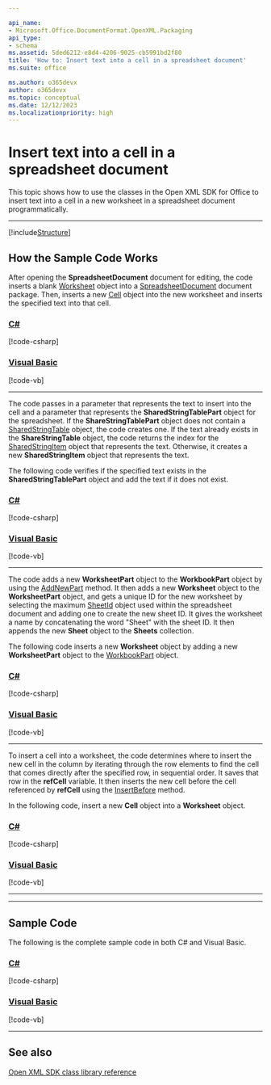 ```yaml
---

api_name:
- Microsoft.Office.DocumentFormat.OpenXML.Packaging
api_type:
- schema
ms.assetid: 5ded6212-e8d4-4206-9025-cb5991bd2f80
title: 'How to: Insert text into a cell in a spreadsheet document'
ms.suite: office

ms.author: o365devx
author: o365devx
ms.topic: conceptual
ms.date: 12/12/2023
ms.localizationpriority: high
---
```

# Insert text into a cell in a spreadsheet document

This topic shows how to use the classes in the Open XML SDK for
Office to insert text into a cell in a new worksheet in a spreadsheet
document programmatically.

--------------------------------------------------------------------------------

[!include[Structure](../includes/spreadsheet/structure.md)]

## How the Sample Code Works
After opening the **SpreadsheetDocument**
document for editing, the code inserts a blank [Worksheet](https://msdn.microsoft.com/library/office/documentformat.openxml.packaging.worksheetpart.worksheet.aspx) object into a [SpreadsheetDocument](https://msdn.microsoft.com/library/office/documentformat.openxml.packaging.spreadsheetdocument.aspx) document package. Then,
inserts a new [Cell](https://msdn.microsoft.com/library/office/documentformat.openxml.spreadsheet.cell.aspx) object into the new worksheet and
inserts the specified text into that cell.

### [C#](#tab/cs-1)
[!code-csharp[](../../samples/spreadsheet/insert_textto_a_cell/cs/Program.cs#snippet1)]

### [Visual Basic](#tab/vb-1)
[!code-vb[](../../samples/spreadsheet/insert_textto_a_cell/vb/Program.vb#snippet1)]
***


The code passes in a parameter that represents the text to insert into
the cell and a parameter that represents the **SharedStringTablePart** object for the spreadsheet.
If the **ShareStringTablePart** object does not
contain a [SharedStringTable](https://msdn.microsoft.com/library/office/documentformat.openxml.spreadsheet.sharedstringtable.aspx) object, the code creates
one. If the text already exists in the **ShareStringTable** object, the code returns the
index for the [SharedStringItem](https://msdn.microsoft.com/library/office/documentformat.openxml.spreadsheet.sharedstringitem.aspx) object that represents the
text. Otherwise, it creates a new **SharedStringItem** object that represents the text.

The following code verifies if the specified text exists in the **SharedStringTablePart** object and add the text if
it does not exist.

### [C#](#tab/cs-2)
[!code-csharp[](../../samples/spreadsheet/insert_textto_a_cell/cs/Program.cs#snippet2)]

### [Visual Basic](#tab/vb-2)
[!code-vb[](../../samples/spreadsheet/insert_textto_a_cell/vb/Program.vb#snippet2)]
***


The code adds a new **WorksheetPart** object to
the **WorkbookPart** object by using the [AddNewPart](https://msdn.microsoft.com/library/office/documentformat.openxml.packaging.openxmlpartcontainer.addnewpart.aspx) method. It then adds a new **Worksheet** object to the **WorksheetPart** object, and gets a unique ID for
the new worksheet by selecting the maximum [SheetId](https://msdn.microsoft.com/library/office/documentformat.openxml.spreadsheet.sheet.sheetid.aspx) object used within the spreadsheet
document and adding one to create the new sheet ID. It gives the
worksheet a name by concatenating the word "Sheet" with the sheet ID. It
then appends the new **Sheet** object to the
**Sheets** collection.

The following code inserts a new **Worksheet**
object by adding a new **WorksheetPart** object
to the [WorkbookPart](https://msdn.microsoft.com/library/office/documentformat.openxml.packaging.spreadsheetdocument.workbookpart.aspx) object.

### [C#](#tab/cs-3)
[!code-csharp[](../../samples/spreadsheet/insert_textto_a_cell/cs/Program.cs#snippet3)]

### [Visual Basic](#tab/vb-3)
[!code-vb[](../../samples/spreadsheet/insert_textto_a_cell/vb/Program.vb#snippet3)]
***


To insert a cell into a worksheet, the code determines where to insert
the new cell in the column by iterating through the row elements to find
the cell that comes directly after the specified row, in sequential
order. It saves that row in the **refCell**
variable. It then inserts the new cell before the cell referenced by
**refCell** using the [InsertBefore](https://msdn.microsoft.com/library/office/documentformat.openxml.openxmlcompositeelement.insertbefore.aspx) method.

In the following code, insert a new **Cell**
object into a **Worksheet** object.

### [C#](#tab/cs-4)
[!code-csharp[](../../samples/spreadsheet/insert_textto_a_cell/cs/Program.cs#snippet4)]

### [Visual Basic](#tab/vb-4)
[!code-vb[](../../samples/spreadsheet/insert_textto_a_cell/vb/Program.vb#snippet4)]
***


--------------------------------------------------------------------------------
## Sample Code

The following is the complete sample code in both C\# and Visual Basic.

### [C#](#tab/cs)
[!code-csharp[](../../samples/spreadsheet/insert_textto_a_cell/cs/Program.cs#snippet0)]

### [Visual Basic](#tab/vb)
[!code-vb[](../../samples/spreadsheet/insert_textto_a_cell/vb/Program.vb#snippet0)]

--------------------------------------------------------------------------------
## See also


[Open XML SDK class library reference](/office/open-xml/open-xml-sdk)
